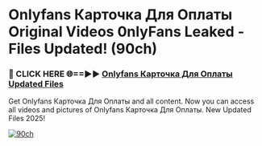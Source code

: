 # Onlyfans Карточка Для Оплаты Original Videos 0nlyFans Leaked - Files Updated! (90ch)

<h3>🔴 CLICK HERE 🌐==►► <a href="https://tinyurl.com/2m67pmp6" rel="nofollow">Onlyfans Карточка Для Оплаты Updated Files</a></h3>

Get Onlyfans Карточка Для Оплаты and all content. Now you can access all videos and pictures of Onlyfans Карточка Для Оплаты. New Updated Files 2025!

[![90ch](https://i.imgur.com/H4QAA4z.gif)](https://tinyurl.com/2m67pmp6)